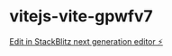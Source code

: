 # vitejs-vite-gpwfv7

[Edit in StackBlitz next generation editor ⚡️](https://stackblitz.com/~/github.com/cerry91010/vitejs-vite-gpwfv7)